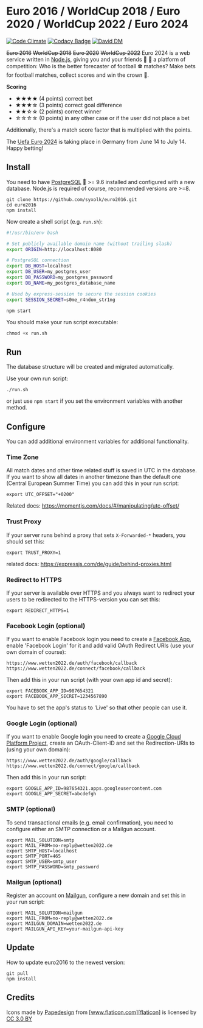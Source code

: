 # Euro 2016 / WorldCup 2018 / Euro 2020 / WorldCup 2022 / Euro 2024

[![Code Climate](https://codeclimate.com/github/syxolk/euro2016/badges/gpa.svg)](https://codeclimate.com/github/syxolk/euro2016)
[![Codacy Badge](https://api.codacy.com/project/badge/grade/35f72d8dc9964c9389aa4937c98dd571)](https://www.codacy.com/app/hans-kirchner-info/euro2016)
[![David DM](https://david-dm.org/syxolk/euro2016.svg)](https://david-dm.org/syxolk/euro2016)

~~Euro 2016~~ ~~WorldCup 2018~~ ~~Euro 2020~~ ~~WorldCup 2022~~ Euro 2024 is a web service written in [Node.js][nodejs],
giving you and your friends :boy: :girl: a platform of competition: Who is the
better forecaster of football :soccer: matches? Make bets for football matches,
collect scores and win the crown :crown:.

**Scoring**
- ★★★★ (4 points) correct bet
- ★★★☆ (3 points) correct goal difference
- ★★☆☆ (2 points) correct winner
- ☆☆☆☆ (0 points) in any other case or if the user did not place a bet

Additionally, there's a match score factor that is multiplied with the points.

The [Uefa Euro 2024][uefa] is taking place in Germany from June 14 to July 14.
Happy betting!

## Install
You need to have [PostgreSQL][postgres] :elephant: >= 9.6 installed and
configured with a new database. Node.js is required of course, recommended
versions are >=8.

    git clone https://github.com/syxolk/euro2016.git
    cd euro2016
    npm install

Now create a shell script (e.g. `run.sh`):
```sh
#!/usr/bin/env bash

# Set publicly available domain name (without trailing slash)
export ORIGIN=http://localhost:8080

# PostgreSQL connection
export DB_HOST=localhost
export DB_USER=my_postgres_user
export DB_PASSWORD=my_postgres_password
export DB_NAME=my_postgres_database_name

# Used by express-session to secure the session cookies
export SESSION_SECRET=s0me_r4ndom_str1ng

npm start
```

You should make your run script executable:
```
chmod +x run.sh
```

## Run
The database structure will be created and migrated automatically.

Use your own run script:
```
./run.sh
```

or just use `npm start` if you set the environment variables with another method.

## Configure
You can add additional environment variables for additional functionality.

### Time Zone
All match dates and other time related stuff is saved in UTC in the database. If
you want to show all dates in another timezone than the default one
(Central European Summer Time) you can add this in your run script:
```
export UTC_OFFSET="+0200"
```

Related docs: https://momentjs.com/docs/#/manipulating/utc-offset/

### Trust Proxy
If your server runs behind a proxy that sets `X-Forwarded-*` headers, you should
set this:

```
export TRUST_PROXY=1
```

related docs: https://expressjs.com/de/guide/behind-proxies.html

### Redirect to HTTPS
If your server is available over HTTPS and you always want to redirect your users
to be redirected to the HTTPS-version you can set this:

```
export REDIRECT_HTTPS=1
```

### Facebook Login (optional)
If you want to enable Facebook login you need to create a [Facebook App][facebookapp],
enable 'Facebook Login' for it and add valid OAuth Redirect URIs
(use your own domain of course):
```
https://www.wetten2022.de/auth/facebook/callback
https://www.wetten2022.de/connect/facebook/callback
```

Then add this in your run script (with your own app id and secret):
```
export FACEBOOK_APP_ID=987654321
export FACEBOOK_APP_SECRET=1234567890
```

You have to set the app's status to 'Live' so that other people can use it.

### Google Login (optional)
If you want to enable Google login you need to create a
[Google Cloud Platform Project][gcpproject], create an OAuth-Client-ID and
set the Redirection-URIs to (using your own domain):
```
https://www.wetten2022.de/auth/google/callback
https://www.wetten2022.de/connect/google/callback
```

Then add this in your run script:
```
export GOOGLE_APP_ID=987654321.apps.googleusercontent.com
export GOOGLE_APP_SECRET=abcdefgh
```

### SMTP (optional)
To send transactional emails (e.g. email confirmation), you need to configure
either an SMTP connection or a Mailgun account.

```
export MAIL_SOLUTION=smtp
export MAIL_FROM=no-reply@wetten2022.de
export SMTP_HOST=localhost
export SMTP_PORT=465
export SMTP_USER=smtp_user
export SMTP_PASSWORD=smtp_password
```

### Mailgun (optional)
Register an account on [Mailgun][mailgun], configure a new domain and set
this in your run script:

```
export MAIL_SOLUTION=mailgun
export MAIL_FROM=no-reply@wetten2022.de
export MAILGUN_DOMAIN=wetten2022.de
export MAILGUN_API_KEY=your-mailgun-api-key
```

## Update
How to update euro2016 to the newest version:

    git pull
    npm install

## Credits
Icons made by [Papedesign][papedesign] from [www.flaticon.com][flaticon] is
licensed by [CC 3.0 BY][ccby]

[nodejs]: https://nodejs.org/en/
[uefa]: https://de.uefa.com/euro2024/
[postgres]: http://www.postgresql.org/
[papedesign]: http://www.flaticon.com/authors/papedesign
[flaticon]: http://www.flaticon.com
[ccby]: http://creativecommons.org/licenses/by/3.0/
[facebookapp]: https://developers.facebook.com/apps/
[gcpproject]: https://console.cloud.google.com/apis/
[mailgun]: https://www.mailgun.com/
